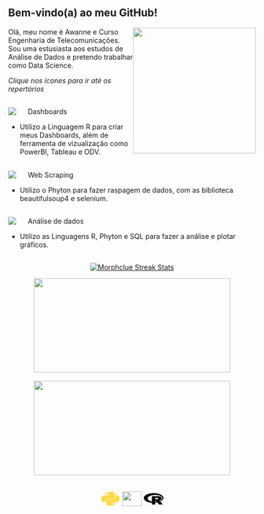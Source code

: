 ## Bem-vindo(a) ao meu GitHub!

<p>
<img align="right" src="https://media3.giphy.com/media/gbgX4DC8CwCm19ysRS/giphy.gif?cid=790b76112cfb339c8e15f51f17cb984f1b17236500b1a6de&rid=giphy.gif&ct=g" width="250" height="256" />
Olá, meu nome é Awanne e Curso Engenharia de Telecomunicações.
Sou uma estusiasta aos estudos de Análise de Dados e pretendo trabalhar como Data Science.
</p>

 
<i> Clique nos ícones para ir até os repertórios </i>

##
Dashboards
<a href="https://github.com/AwanneZanca/MeusDashboards">
<img align="left" src="https://cdn-icons-png.flaticon.com/512/2329/2329083.png" width=40 />
 </a>
- Utilizo a Linguagem R para criar meus Dashboards, além de ferramenta de vizualização como PowerBI, Tableau e ODV.

##
Web Scraping 
<a href="https://github.com/AwanneZanca/WebScraping">
 <img align="left" src="https://img-premium.flaticon.com/png/512/5294/premium/5294111.png?token=exp=1630704888~hmac=3fc1750bb070134111fca109eb878e28" width=40 />
  </a>
- Utilizo o Phyton para fazer raspagem de dados, com as biblioteca beautifulsoup4 e selenium.

##
Análise de dados
<a href="https://github.com/AwanneZanca/MeusDashboards">
 <img align="left" src="https://cdn-icons-png.flaticon.com/512/1116/1116302.png" width=40 />
  </a>
- Utilizo as Linguagens R, Phyton e SQL para fazer a análise e plotar gráficos. 

##


  <a href="https://github.com/AwanneZanca/Analytics">
    <p align="center">
    <img title="🔥 Estatísticas" alt="Morphclue Streak Stats" src="http://github-readme-streak-stats.herokuapp.com?user=AwanneZanca&theme=dark"/>
  </a>
                                                                                                   
<a href="https://github.com/AwanneZanca">
  <p align="center"> 
<img src="https://github-readme-stats.vercel.app/api?username=AwanneZanca&show_icons=true&theme=dark&include_all_commits=true&count_private=true"
  height="192px" width="400px"/>
</a>  

<a href="https://github.com/AwanneZanca">
  <p align="center"> 
<img src="https://github-readme-stats.vercel.app/api/top-langs/?username=AwanneZanca&l&langs_count=7&theme=dark"
  height="192px" width="400px"/>
</a>


 ##
 
<p align="center">
  <img height="30" width="40" src="https://raw.githubusercontent.com/devicons/devicon/master/icons/python/python-plain.svg">
   <img   height="30" width="40" src="https://image.flaticon.com/icons/png/512/2772/2772123.png">
  <img   height="30" width="40" src="https://raw.githubusercontent.com/devicons/devicon/master/icons/r/r-plain.svg">
